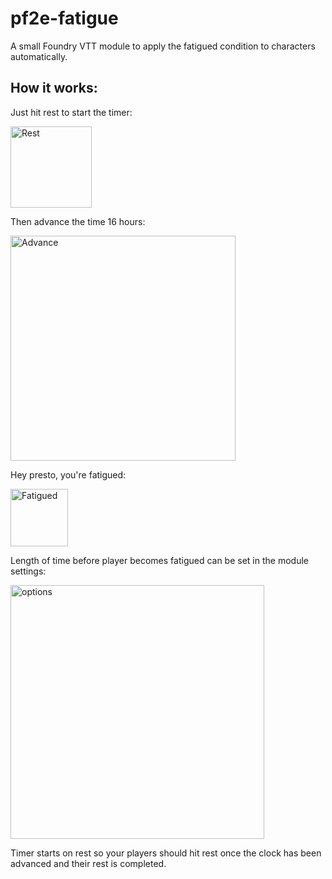 # pf2e-fatigue
A small Foundry VTT module to apply the fatigued condition to characters automatically.

## How it works:

Just hit rest to start the timer:

<img width="130" alt="Rest" src="https://user-images.githubusercontent.com/29238929/231084571-1fa1efb0-0b6f-4497-9096-c6afcc01602a.PNG">

Then advance the time 16 hours:

<img width="360" alt="Advance" src="https://user-images.githubusercontent.com/29238929/231084612-2870e087-1d6d-450c-a4ba-2268563271a0.PNG">

Hey presto, you're fatigued:

<img width="92" alt="Fatigued" src="https://user-images.githubusercontent.com/29238929/231084642-078d09a4-8c0e-48d1-8994-61235b21d0b4.PNG">

Length of time before player becomes fatigued can be set in the module settings:

<img width="406" alt="options" src="https://user-images.githubusercontent.com/29238929/231084689-178d1aa1-6b88-4d39-aaf6-a6926d68929e.PNG">

Timer starts on rest so your players should hit rest once the clock has been advanced and their rest is completed.
